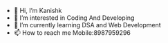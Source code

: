 - 👋 Hi, I’m Kanishk
- 👀 I’m interested in Coding And Developing
- 🌱 I’m currently learning DSA and Web Development
- 📫 How to reach me Mobile:8987959296

<!---
Kanishk819/Kanishk819 is a ✨ special ✨ repository because its `README.md` (this file) appears on your GitHub profile.
You can click the Preview link to take a look at your changes.
--->

